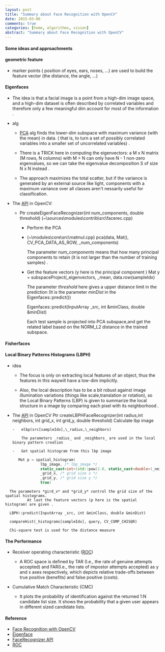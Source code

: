 ```yaml
---
layout: post
title: "Summary about Face Recognition with OpenCV"
date: 2015-03-06
comments: true
categories: [home, algorithms, vision]
abstract: "Summary about Face Recognition with OpenCV"
---
```


#### Some ideas and approachments

#### geometric feature

-   marker points ( position of eyes, ears, noses, ...) are used to build the feature vector (the distance, the angle, ...)

#### Eigenfaces

-   The idea is that a facial image is a point from a high-dim image space, and a high-dim dataset is often described by correlated variables and therefore only a few meaningful dim account for most of the information .

-   alg

    -   [PCA](http://en.wikipedia.org/wiki/Eigenface/) alg finds the lower-dim subspace with maximum variance (with the mean) in data. ( that is, to turn a set of possibly correlated variables into a smaller set of uncorrelated variables) .

    -   There is a TRICK here in computing the eigenvectors: a M x N matrix (M rows, N columns) with M > N can only have N - 1 non-zero eigenvalues, so we can take the eigenvalue decomposition S of size N x N instead .

    -   The approach maximizes the total scatter, but if the variance is generated by an external source like light, components with a maximum variance over all classes aren't nessarily useful for classification.

-   The [API](http://docs.opencv.org/trunk/modules/contrib/doc/facerec/facerec_api.html) in OpenCV:

    -   Ptr<FaceRecognizer> createEigenFaceRecognizer(int num_components, double threshold)
        (~\sources\modules\contrib\src\facerec.cpp)

        -   Perform the PCA
        -   (~\modules\core\src\matmul.cpp)
            pca(data, Mat(), CV_PCA_DATA_AS_ROW, \_num_components)

            The parameter _num_components_ means that how many principal components to retain (it is not larger than the number of training samples) .

        -   Get the feature vectors (y here is the principal component )
            Mat y = subspaceProject(\_eigenvectors, \_mean, data.row(sampleIdx)

            The parameter _threshold_ here gives a upper distance limit in the prediction (It is the parameter _minDist_ in the Eigenfaces::predict())

            Eigenfaces::predict(InputArray \_src, int &minClass, double &minDist)

            Each test sample is projected into PCA subspace,and get the related label based on the NORM_L2 distance in the trained subspace.

#### Fisherfaces

#### Local Binary Patterns Histograms (LBPH)

-   idea

    -   The focus is only on extracting local features of an object, thus the features in this waywill have a low-dim implicitly.

    -   Also, the local description has to be a bit robust against image illumination variations (things like scale,translation or rotation), so the Local Binary Patterns (LBP) is given to summarize the local structure in a image by comparing each pixel with its neighborhood .

-   The [API](http://docs.opencv.org/trunk/modules/contrib/doc/facerec/facerec_api.html) in OpenCV Ptr<FaceRecognizer> createLBPHFaceRecognizer(int radius,int neighbors, int grid_x, int grid_y, double threshold) Calculate lbp image

        -   elbp(src[sampleIdx],\_radius,\_neighbors)

            The parameters _radius_ and _neighbors_ are used in the local binary pattern creation

        -   Get spatial histogram from this lbp image

```c++
      Mat p = spatial_histogram(
                lbp_image, /* lbp_image */
                static_cast<int>(std::pow(2.0, static_cast<double>(_neighbors))), /* number of possible patterns */
                _grid_x, /* grid size x */
                _grid_y, /* grid size y */
                true)
```

      The parameters *gird_x* and *grid_y* control the grid size of the spatial histograms.
              At last the feature vectors (p here is the spatial histogram) are given .

      LBPH::predict(InputArray _src, int &minClass, double &minDist)

      compareHist(_histograms[sampleIdx], query, CV_COMP_CHISQR)

      Chi-square test is used for the distance measure

#### The Performance

-   Receiver operating characteristic ([ROC](http://en.wikipedia.org/wiki/Receiver_operating_characteristic))

    -   A ROC space is defined by TAR (I.e., the rate of genuine attempts accepted) and FAR(I.e., the rate of impostor attempts accepted) as y and x axes respectively, which depicts relative trade-offs between true positive (benefits) and false positive (costs).

-   Cumulative Match Characteristic (CMC)
    -   It plots the probability of identification against the returned 1:N candidate list size. It shows the probability that a given user appears in different sized candidate lists.

#### Reference

-   [Face Recognition with OpenCV](http://docs.opencv.org/2.4/modules/contrib/doc/facerec/facerec_tutorial.html)
-   [Eigenface](http://en.wikipedia.org/wiki/Eigenface/)
-   [FaceRecognizer API](http://docs.opencv.org/trunk/modules/contrib/doc/facerec/facerec_api.html)
-   [ROC](http://en.wikipedia.org/wiki/Receiver_operating_characteristic)
